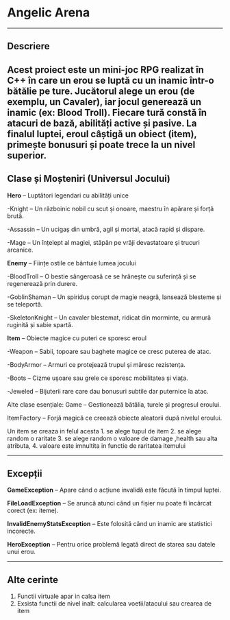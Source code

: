 # **Angelic Arena** #
---
## Descriere ##

Acest proiect este un mini-joc RPG realizat în C++ în care un erou se luptă cu un inamic într-o bătălie pe ture. Jucătorul alege un erou (de exemplu, un Cavaler), iar jocul generează un inamic (ex: Blood Troll). Fiecare tură constă în atacuri de bază, abilități active și pasive. La finalul luptei, eroul câștigă un obiect (item), primește bonusuri și poate trece la un nivel superior.
---
## Clase și Moșteniri (Universul Jocului)

**Hero** – Luptători legendari cu abilități unice

  -Knight – Un războinic nobil cu scut și onoare, maestru în apărare și forță brută.
  
  -Assassin – Un ucigaș din umbră, agil și mortal, atacă rapid și dispare.

  -Mage – Un înțelept al magiei, stăpân pe vrăji devastatoare și trucuri arcanice.
  
**Enemy** – Ființe ostile ce bântuie lumea jocului

  -BloodTroll – O bestie sângeroasă ce se hrănește cu suferință și se regenerează prin durere.
  
  -GoblinShaman – Un spiriduș corupt de magie neagră, lansează blesteme și se teleportă.
  
  -SkeletonKnight – Un cavaler blestemat, ridicat din morminte, cu armură ruginită și sabie spartă.
  
**Item** – Obiecte magice cu puteri ce sporesc eroul

  -Weapon – Sabii, topoare sau baghete magice ce cresc puterea de atac.
  
  -BodyArmor – Armuri ce protejează trupul și măresc rezistența.
  
  -Boots – Cizme ușoare sau grele ce sporesc mobilitatea și viața.
  
  -Jeweled – Bijuterii rare care dau bonusuri subtile dar puternice la atac.

Alte clase esențiale:
Game – Gestionează bătălia, turele și progresul eroului.

ItemFactory – Forjă magică ce creează obiecte aleatorii după nivelul eroului. 

  Un item se creaza in felul acesta
    1. se alege tupul de item
    2. se alege random o raritate
    3. se alege random o valoare de damage ,health sau alta atributa, 
    4. valoare este imnultita in functie de raritatea itemului

---
## Excepții ##

**GameException** – Apare când o acțiune invalidă este făcută în timpul luptei.

**FileLoadException** – Se aruncă atunci când un fișier nu poate fi încărcat corect (ex: iteme).

**InvalidEnemyStatsException** – Este folosită când un inamic are statistici incorecte.

**HeroException** – Pentru orice problemă legată direct de starea sau datele unui erou.


---

## Alte cerinte ##

1. Functii virtuale apar in calsa item
2. Exsista functii de nivel inalt: calcularea voetii/atacului sau crearea de item
